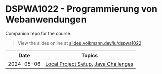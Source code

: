 # DSPWA1022 - Programmierung von Webanwendungen

Companion repo for the course.

> View the slides online at [slides.volkmann.dev/iu/dspwa1022](https://slides.volkmann.dev/iu/dspwa1022)

| Date       | Topics                                                                                                                          |
| ---------- | ------------------------------------------------------------------------------------------------------------------------------- |
| 2024-05-06 | [Local Project Setup](./packages/slides/slides/00612-coding-session-repo-overview.md), [Java Challenges](./packages/Challenges) |

